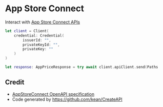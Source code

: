 # App Store Connect

Interact with [App Store Connect APIs](https://developer.apple.com/documentation/appstoreconnectapi/)

```swift
let client = Client(
    credential: Credential(
        issuerId: "",
        privateKeyId: "",
        privateKey: ""
    )
)

let response: AppPriceResponse = try await client.apiClient.send(Paths.AppPrices.get)
```

## Credit

- [AppStoreConnect OpenAPI specification](https://developer.apple.com/sample-code/app-store-connect/app-store-connect-openapi-specification.zip) 
- Code generated by https://github.com/kean/CreateAPI
